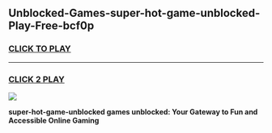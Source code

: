 
## Unblocked-Games-super-hot-game-unblocked-Play-Free-bcf0p
<h3>
<a href="https://premium76.site?title=super-hot-game-unblocked&ref=23A">CLICK TO PLAY</a></h3>
<hr>

<h3>
<a href="https://premium76.site?title=super-hot-game-unblocked&ref=23A">CLICK 2 PLAY</a>
  
</h3>

<a href="https://premium76.site?title=super-hot-game-unblocked&ref=23A"><img src="https://clearcache.store/games.png"></a>


**super-hot-game-unblocked games unblocked: Your Gateway to Fun and Accessible Online Gaming**
